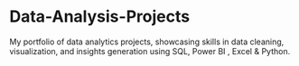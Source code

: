 # Data-Analysis-Projects
My portfolio of data analytics projects, showcasing skills in data cleaning, visualization, and insights generation using SQL, Power BI , Excel &amp; Python.
